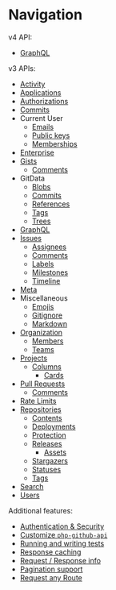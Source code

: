 Navigation
==========

v4 API:
* [GraphQL](graphql.md)

v3 APIs:
* [Activity](activity.md)
* [Applications](apps.md)
* [Authorizations](authorizations.md)
* [Commits](commits.md)
* Current User
  * [Emails](currentuser/emails.md)
  * [Public keys](currentuser/publickeys.md)
  * [Memberships](currentuser/memberships.md)
* [Enterprise](enterprise.md)
* [Gists](gists.md)
  * [Comments](gists/comments.md)
* GitData
  * [Blobs](gitdata/blobs.md)
  * [Commits](gitdata/commits.md)
  * [References](gitdata/references.md)
  * [Tags](gitdata/tags.md)
  * [Trees](gitdata/trees.md)
* [GraphQL](graphql.md)
* [Issues](issues.md)
  * [Assignees](issue/assignees.md)
  * [Comments](issue/comments.md)
  * [Labels](issue/labels.md)
  * [Milestones](issue/milestones.md)
  * [Timeline](issue/timeline.md)
* [Meta](meta.md)
* Miscellaneous
  * [Emojis](miscellaneous/emojis.md)
  * [Gitignore](miscellaneous/gitignore.md)
  * [Markdown](miscellaneous/markdown.md)
* [Organization](organization.md)
  * [Members](organization/members.md)
  * [Teams](organization/teams.md)
* [Projects](project/projects.md)
  * [Columns](project/columns.md)
    * [Cards](project/cards.md)
* [Pull Requests](pull_requests.md)
  * [Comments](pull_request/comments.md)
* [Rate Limits](rate_limits.md)
* [Repositories](repos.md)
  * [Contents](repo/contents.md)
  * [Deployments](repo/deployments.md)
  * [Protection](repo/protection.md)
  * [Releases](repo/releases.md)
    * [Assets](repo/assets.md)
  * [Stargazers](repo/stargazers.md)
  * [Statuses](repo/statuses.md)
  * [Tags](repo/tags.md)
* [Search](search.md)
* [Users](users.md)

Additional features:

* [Authentication & Security](security.md)
* [Customize `php-github-api`](customize.md)
* [Running and writing tests](testing.md)
* [Response caching](caching.md)
* [Request / Response info](request_response_info.md)
* [Pagination support](result_pager.md)
* [Request any Route](request_any_route.md)
